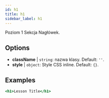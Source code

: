 ```yaml
---
id: h1
title: h1
sidebar_label: h1
---
```


Poziom 1 Sekcja Nagłówek.

## Options

* __className__ | `string`: nazwa klasy. Default: `''`.
* __style__ | `object`: Style CSS inline. Default: `{}`.


## Examples

```jsx live
<h1>Lesson Title</h1>
```

